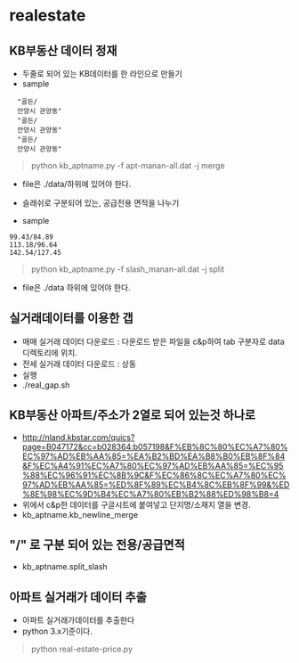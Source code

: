 # realestate
## KB부동산 데이터 정재
  * 두줄로 되어 있는 KB데이터를 한 라인으로 만들기
  * sample
  ```
    "골든/
    안양시 관양동"
    "골든/
    안양시 관양동"
    "골든/
    안양시 관양동"
  ```
   > python kb_aptname.py -f apt-manan-all.dat -j merge
   * file은 ./data/하위에 있어야 한다.

  * 슬래쉬로 구분되어 있는, 공급전용 면적을 나누기
  * sample
  ```
  99.43/84.89
  113.18/96.64
  142.54/127.45
  ```
  > python kb_aptname.py -f slash_manan-all.dat -j split
  * file은 ./data 하위에 있어야 한다.
    
## 실거래데이터를 이용한 갭
  * 매매 실거래 데이터 다운로드 : 다운로드 받은 파일을 c&p하여 tab 구분자로 data 디렉토리에 위치.
  * 전세 실거래 데이터 다운로드 : 상동
  * 실행
  * ./real_gap.sh
## KB부동산 아파트/주소가 2열로 되어 있는것 하나로
  * http://nland.kbstar.com/quics?page=B047172&cc=b028364:b057198&F%EB%8C%80%EC%A7%80%EC%97%AD%EB%AA%85=%EA%B2%BD%EA%B8%B0%EB%8F%84&F%EC%A4%91%EC%A7%80%EC%97%AD%EB%AA%85=%EC%95%88%EC%96%91%EC%8B%9C&F%EC%86%8C%EC%A7%80%EC%97%AD%EB%AA%85=%ED%8F%89%EC%B4%8C%EB%8F%99&%ED%8E%98%EC%9D%B4%EC%A7%80%EB%B2%88%ED%98%B8=4
  * 위에서 c&p한 데이터를 구글시트에 붙여넣고 단지명/소재지 열을 변경.
  * kb_aptname.kb_newline_merge
## "/" 로 구분 되어 있는 전용/공급면적
  * kb_aptname.split_slash 
  
## 아파트 실거래가 데이터 추출
 * 아파트 실거래가데이터를 추출한다
 * python 3.x기준이다.
 > python real-estate-price.py